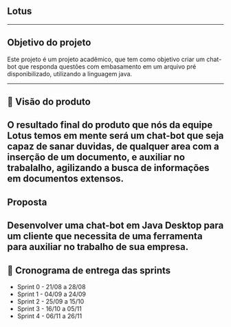 ## Lotus
---
## Objetivo do projeto
 Este projeto é um projeto acadêmico, que tem como objetivo criar um chat-bot que responda questões com embasamento em um arquivo pré disponibilizado, utilizando a linguagem java.

---

## 📌 Visão do produto
 O resultado final do produto que nós da equipe Lotus temos em mente será um chat-bot que seja capaz de sanar duvidas, de qualquer area com a inserção de um documento, e auxiliar no trabalalho, agilizando a busca de informações em documentos extensos.
---
## Proposta
 Desenvolver uma chat-bot em Java Desktop para um cliente que necessita de uma ferramenta para auxiliar no trabalho de sua empresa.
 ---


## 📆 Cronograma de entrega das sprints


+ Sprint 0 - 21/08 a 28/08
+ Sprint 1 - 04/09 a 24/09
+ Sprint 2 - 25/09 a 15/10
+ Sprint 3 - 16/10 a 05/11
+ Sprint 4 - 06/11 a 26/11

 
